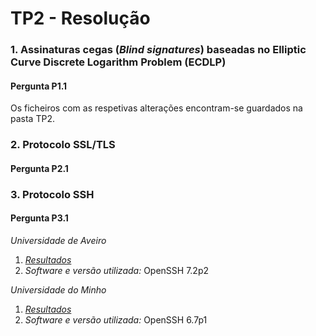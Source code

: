 # TP2 - Resolução

### 1\. Assinaturas cegas (_Blind signatures_) baseadas no Elliptic Curve Discrete Logarithm Problem (ECDLP)

#### Pergunta P1.1

Os ficheiros com as respetivas alterações encontram-se guardados na pasta TP2.

### 2\. Protocolo SSL/TLS

#### Pergunta P2.1



### 3\. Protocolo SSH

#### Pergunta P3.1

*Universidade de Aveiro*

1. *[Resultados](https://github.com/uminho-miei-engseg-18-19/Grupo1/blob/master/TP2/Pergunta3/mmlog.fis.ua.pt.md)*
2. *Software e versão utilizada:* OpenSSH 7.2p2

*Universidade do Minho*

1. *[Resultados](https://github.com/uminho-miei-engseg-18-19/Grupo1/blob/master/TP2/Pergunta3/193.137.11.59.md)*
2. *Software e versão utilizada:* OpenSSH 6.7p1
